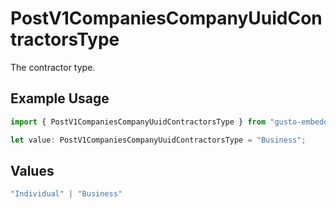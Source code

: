 # PostV1CompaniesCompanyUuidContractorsType

The contractor type.

## Example Usage

```typescript
import { PostV1CompaniesCompanyUuidContractorsType } from "gusto-embedded/models/operations";

let value: PostV1CompaniesCompanyUuidContractorsType = "Business";
```

## Values

```typescript
"Individual" | "Business"
```